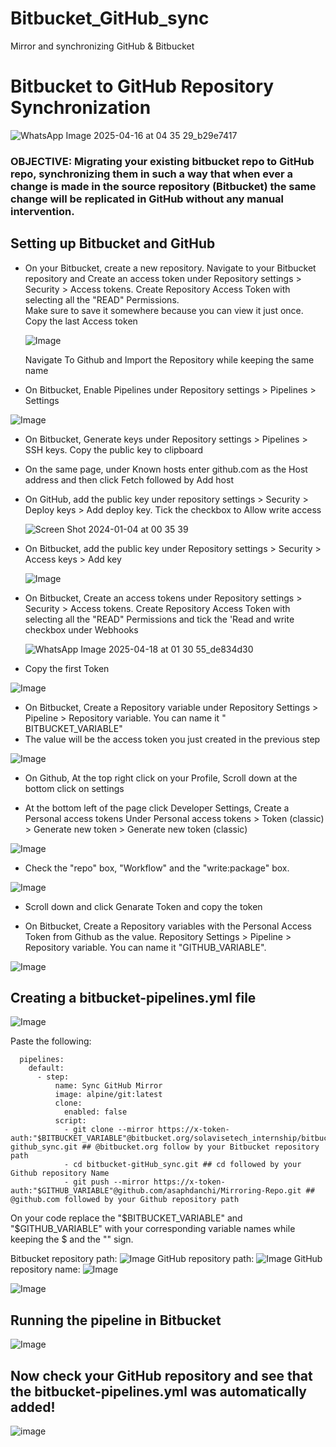 # Bitbucket_GitHub_sync
Mirror and synchronizing GitHub &amp; Bitbucket
# Bitbucket to GitHub Repository Synchronization

![WhatsApp Image 2025-04-16 at 04 35 29_b29e7417](https://github.com/user-attachments/assets/c987d035-ae0c-4a5b-b7fd-186e591556af)


### OBJECTIVE: Migrating your existing bitbucket repo to GitHub repo, synchronizing them in such a way that when ever a change is made in the source repository (Bitbucket) the same change will be replicated in GitHub without any manual intervention.

## Setting up Bitbucket and GitHub
  - On your Bitbucket, create a new repository. 
      Navigate to your Bitbucket repository and Create an access token under Repository settings > Security > Access   tokens.
      Create Repository Access Token with selecting all the "READ" Permissions.    
      Make sure to save it somewhere because you can view it just once.
       Copy the last Access token
    
    ![Image](https://github.com/user-attachments/assets/5b292206-43d0-471c-8f6d-a8c6fa5b2018)

    
      Navigate To Github and Import the Repository while keeping the same name
    
  - On Bitbucket, Enable Pipelines under Repository settings > Pipelines > Settings
    
  ![Image](https://github.com/user-attachments/assets/c71a4852-3257-48f8-8748-991631e4d410)
    
  - On Bitbucket, Generate keys under Repository settings > Pipelines > SSH keys. Copy the public key to clipboard
  - On the same page, under Known hosts enter github.com as the Host address and then click Fetch followed by Add host
  - On GitHub, add the public key under repository settings > Security > Deploy keys > Add deploy key. Tick the checkbox to Allow write access
    
    ![Screen Shot 2024-01-04 at 00 35 39](https://github.com/asaphdanchi/Mirror-and-synchronizing/assets/112729006/2545afe7-52c3-4934-a181-6a1a9b06e447)
    
  - On Bitbucket, add the public key under Repository settings > Security > Access keys > Add key
    
    ![Image](https://github.com/user-attachments/assets/bfe01d08-cce7-4468-91ab-1e7dc17700e4)
  - On Bitbucket, Create an access tokens under Repository settings > Security > Access tokens. Create Repository Access Token with  selecting all the "READ" 
    Permissions and tick the 'Read and write checkbox under Webhooks

    ![WhatsApp Image 2025-04-18 at 01 30 55_de834d30](https://github.com/user-attachments/assets/7d8f0a0c-a82c-4d6c-a8ce-8b10ad330f6f)

  - Copy the first Token
    
  ![Image](https://github.com/user-attachments/assets/135b4e16-ad15-4439-89bf-3e756f88536d)


  - On Bitbucket, Create a Repository variable under Repository Settings > Pipeline > Repository variable. You can name it " BITBUCKET_VARIABLE"
  - The value will be the access token you just created in the previous step  
    
  ![Image](https://github.com/user-attachments/assets/d60b029d-c923-4f96-88ea-d71868e72b69)
  - On Github, At the top right click on your Profile, Scroll down at the bottom click on settings
    

  - At the bottom left of the page click Developer Settings, Create a Personal access tokens Under Personal access tokens > Token (classic) > Generate new token > 
    Generate new token (classic)
    
   ![Image](https://github.com/user-attachments/assets/34a6e55b-bcc9-4c92-8b27-78ed257d8b4e)
    
  - Check the "repo" box, "Workflow" and the "write:package" box.
   
  ![Image](https://github.com/user-attachments/assets/d19a51cb-beee-4d07-90a9-585854f75e0e)
  -  Scroll down and click Genarate Token and copy the token

  - On Bitbucket, Create a Repository variables with the Personal Access Token from Github as the value. Repository Settings > Pipeline > Repository variable. You 
    can name it "GITHUB_VARIABLE".

   ![Image](https://github.com/user-attachments/assets/b0253da0-8f4f-4ae9-8d45-7e414255d6b5)

## Creating a bitbucket-pipelines.yml file

![Image](https://github.com/user-attachments/assets/0284fe56-d914-46f1-98e3-000e1daa3588)

Paste the following:

```
  pipelines:
    default:
      - step:
          name: Sync GitHub Mirror
          image: alpine/git:latest
          clone:
            enabled: false
          script:
            - git clone --mirror https://x-token-auth:"$BITBUCKET_VARIABLE"@bitbucket.org/solavisetech_internship/bitbucket-github_sync.git ## @bitbucket.org follow by your Bitbucket repository path
            - cd bitbucket-gitHub_sync.git ## cd followed by your Github repository Name
            - git push --mirror https://x-token-auth:"$GITHUB_VARIABLE"@github.com/asaphdanchi/Mirroring-Repo.git ## @github.com followed by your Github repository path
```

On your code replace the "$BITBUCKET_VARIABLE" and "$GITHUB_VARIABLE" with your corresponding variable names while keeping the   $ and the "" sign. 

Bitbucket repository path: ![Image](https://github.com/user-attachments/assets/facaab48-8362-4dac-91f3-a4431fba43fe)
GitHub repository path: ![Image](https://github.com/user-attachments/assets/4242e71c-0250-4e8c-b5de-081bbc14a481)
GitHub repository name: ![Image](https://github.com/user-attachments/assets/a209f5d2-5b37-459e-bf63-460604448628)

![Image](https://github.com/user-attachments/assets/aaf4168f-1b4f-4527-bd66-d6eec1869a6d)

## Running the pipeline in Bitbucket


![Image](https://github.com/user-attachments/assets/23fff02f-6291-413a-a1a2-6ad3cc3cfc00)
## Now check your GitHub repository and see that the bitbucket-pipelines.yml was automatically added!

![image](https://github.com/user-attachments/assets/8a498d1b-01c8-4c7e-8594-db7937ccdfd1)

